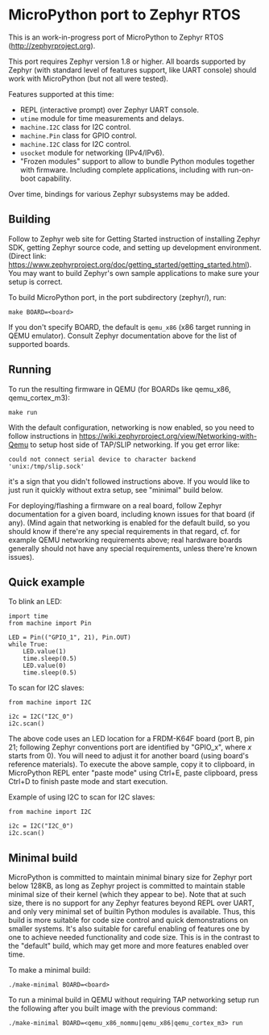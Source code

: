 MicroPython port to Zephyr RTOS
===============================

This is an work-in-progress port of MicroPython to Zephyr RTOS
(http://zephyrproject.org).

This port requires Zephyr version 1.8 or higher. All boards supported
by Zephyr (with standard level of features support, like UART console)
should work with MicroPython (but not all were tested).

Features supported at this time:

* REPL (interactive prompt) over Zephyr UART console.
* `utime` module for time measurements and delays.
* `machine.I2C` class for I2C control.
* `machine.Pin` class for GPIO control.
* `machine.I2C` class for I2C control.
* `usocket` module for networking (IPv4/IPv6).
* "Frozen modules" support to allow to bundle Python modules together
  with firmware. Including complete applications, including with
  run-on-boot capability.

Over time, bindings for various Zephyr subsystems may be added.


Building
--------

Follow to Zephyr web site for Getting Started instruction of installing
Zephyr SDK, getting Zephyr source code, and setting up development
environment. (Direct link:
https://www.zephyrproject.org/doc/getting_started/getting_started.html).
You may want to build Zephyr's own sample applications to make sure your
setup is correct.

To build MicroPython port, in the port subdirectory (zephyr/), run:

    make BOARD=<board>

If you don't specify BOARD, the default is `qemu_x86` (x86 target running
in QEMU emulator). Consult Zephyr documentation above for the list of
supported boards.


Running
-------

To run the resulting firmware in QEMU (for BOARDs like qemu_x86,
qemu_cortex_m3):

    make run

With the default configuration, networking is now enabled, so you need to
follow instructions in https://wiki.zephyrproject.org/view/Networking-with-Qemu
to setup host side of TAP/SLIP networking. If you get error like:

    could not connect serial device to character backend 'unix:/tmp/slip.sock'

it's a sign that you didn't followed instructions above. If you would like
to just run it quickly without extra setup, see "minimal" build below.

For deploying/flashing a firmware on a real board, follow Zephyr
documentation for a given board, including known issues for that board
(if any). (Mind again that networking is enabled for the default build,
so you should know if there're any special requirements in that regard,
cf. for example QEMU networking requirements above; real hardware boards
generally should not have any special requirements, unless there're known
issues).


Quick example
-------------

To blink an LED:

    import time
    from machine import Pin

    LED = Pin(("GPIO_1", 21), Pin.OUT)
    while True:
        LED.value(1)
        time.sleep(0.5)
        LED.value(0)
        time.sleep(0.5)

To scan for I2C slaves:

    from machine import I2C

    i2c = I2C("I2C_0")
    i2c.scan()

The above code uses an LED location for a FRDM-K64F board (port B, pin 21;
following Zephyr conventions port are identified by "GPIO_x", where *x*
starts from 0). You will need to adjust it for another board (using board's
reference materials). To execute the above sample, copy it to clipboard, in
MicroPython REPL enter "paste mode" using Ctrl+E, paste clipboard, press
Ctrl+D to finish paste mode and start execution.

Example of using I2C to scan for I2C slaves:

    from machine import I2C

    i2c = I2C("I2C_0")
    i2c.scan()


Minimal build
-------------

MicroPython is committed to maintain minimal binary size for Zephyr port
below 128KB, as long as Zephyr project is committed to maintain stable
minimal size of their kernel (which they appear to be). Note that at such
size, there is no support for any Zephyr features beyond REPL over UART,
and only very minimal set of builtin Python modules is available. Thus,
this build is more suitable for code size control and quick demonstrations
on smaller systems. It's also suitable for careful enabling of features
one by one to achieve needed functionality and code size. This is in the
contrast to the "default" build, which may get more and more features
enabled over time.

To make a minimal build:

    ./make-minimal BOARD=<board>

To run a minimal build in QEMU without requiring TAP networking setup
run the following after you built image with the previous command:

    ./make-minimal BOARD=<qemu_x86_nommu|qemu_x86|qemu_cortex_m3> run
